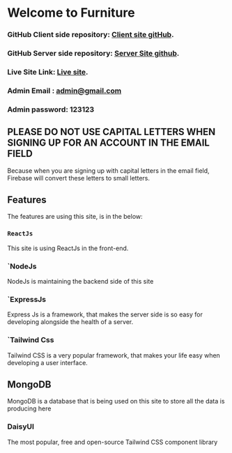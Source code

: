 # Welcome to Furniture 

### GitHub Client side repository:  [Client site gitHub](https://github.com/programming-hero-web-course-4/b612-used-products-resale-clients-side-imtiajul-islam-d).
### GitHub Server side repository:  [Server Site github](https://github.com/programming-hero-web-course-4/b612-used-products-resale-server-side-imtiajul-islam-d).
### Live Site Link:  [Live site](https://assignment-12-89258.web.app).
### Admin Email : admin@gmail.com
### Admin password: 123123

## PLEASE DO NOT USE CAPITAL LETTERS WHEN SIGNING UP FOR AN ACCOUNT IN THE EMAIL FIELD
Because when you are signing up with capital letters in the email field, Firebase will convert these letters to small letters.

## Features

The features are using this site, is in the below:

### `ReactJs`
This site is using ReactJs in the front-end.

### `NodeJs
NodeJs is maintaining the backend side of this site

### `ExpressJs
Express Js is a framework, that makes the server side is so easy for developing alongside the health of a server.

### `Tailwind Css
Tailwind CSS is a very popular framework, that makes your life easy when developing a user interface.

## MongoDB
MongoDB is a database that is being used on this site to store all the data is producing here

### DaisyUI
The most popular, free and open-source
Tailwind CSS component library

